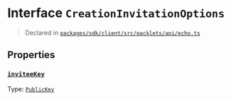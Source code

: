 # Interface `CreationInvitationOptions`
> Declared in [`packages/sdk/client/src/packlets/api/echo.ts`]()


## Properties
### [`inviteeKey`](https://github.com/dxos/protocols/blob/main/packages/sdk/client/src/packlets/api/echo.ts#L18)
Type: [`PublicKey`](/api/@dxos/client/classes/PublicKey)